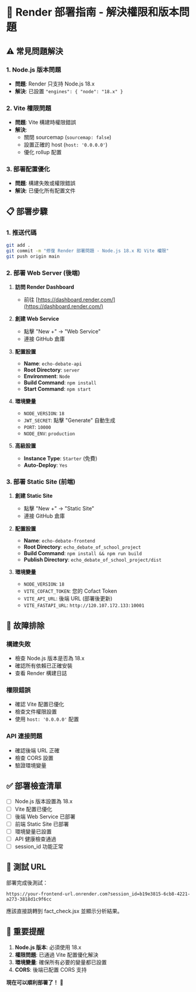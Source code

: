 # 🚀 Render 部署指南 - 解決權限和版本問題

## ⚠️ 常見問題解決

### 1. Node.js 版本問題
- **問題**: Render 只支持 Node.js 18.x
- **解決**: 已設置 `"engines": { "node": "18.x" }`

### 2. Vite 權限問題
- **問題**: Vite 構建時權限錯誤
- **解決**: 
  - 關閉 sourcemap (`sourcemap: false`)
  - 設置正確的 host (`host: '0.0.0.0'`)
  - 優化 rollup 配置

### 3. 部署配置優化
- **問題**: 構建失敗或權限錯誤
- **解決**: 已優化所有配置文件

## 📋 部署步驟

### 1. 推送代碼
```bash
git add .
git commit -m "修復 Render 部署問題 - Node.js 18.x 和 Vite 權限"
git push origin main
```

### 2. 部署 Web Server (後端)

1. **訪問 Render Dashboard**
   - 前往 [https://dashboard.render.com/](https://dashboard.render.com/)

2. **創建 Web Service**
   - 點擊 "New +" → "Web Service"
   - 連接 GitHub 倉庫

3. **配置設置**
   - **Name**: `echo-debate-api`
   - **Root Directory**: `server`
   - **Environment**: `Node`
   - **Build Command**: `npm install`
   - **Start Command**: `npm start`

4. **環境變量**
   - `NODE_VERSION`: `18`
   - `JWT_SECRET`: 點擊 "Generate" 自動生成
   - `PORT`: `10000`
   - `NODE_ENV`: `production`

5. **高級設置**
   - **Instance Type**: `Starter` (免費)
   - **Auto-Deploy**: `Yes`

### 3. 部署 Static Site (前端)

1. **創建 Static Site**
   - 點擊 "New +" → "Static Site"
   - 連接 GitHub 倉庫

2. **配置設置**
   - **Name**: `echo-debate-frontend`
   - **Root Directory**: `echo_debate_of_school_project`
   - **Build Command**: `npm install && npm run build`
   - **Publish Directory**: `echo_debate_of_school_project/dist`

3. **環境變量**
   - `NODE_VERSION`: `18`
   - `VITE_COFACT_TOKEN`: 您的 Cofact Token
   - `VITE_API_URL`: 後端 URL (部署後更新)
   - `VITE_FASTAPI_URL`: `http://120.107.172.133:10001`

## 🔧 故障排除

### 構建失敗
- 檢查 Node.js 版本是否為 18.x
- 確認所有依賴已正確安裝
- 查看 Render 構建日誌

### 權限錯誤
- 確認 Vite 配置已優化
- 檢查文件權限設置
- 使用 `host: '0.0.0.0'` 配置

### API 連接問題
- 確認後端 URL 正確
- 檢查 CORS 設置
- 驗證環境變量

## ✅ 部署檢查清單

- [ ] Node.js 版本設置為 18.x
- [ ] Vite 配置已優化
- [ ] 後端 Web Service 已部署
- [ ] 前端 Static Site 已部署
- [ ] 環境變量已設置
- [ ] API 健康檢查通過
- [ ] session_id 功能正常

## 🎯 測試 URL

部署完成後測試：
```
https://your-frontend-url.onrender.com?session_id=b19e3815-6cb8-4221-a273-3818d1c9f6cc
```

應該直接跳轉到 fact_check.jsx 並顯示分析結果。

## 🚨 重要提醒

1. **Node.js 版本**: 必須使用 18.x
2. **權限問題**: 已通過 Vite 配置優化解決
3. **環境變量**: 確保所有必要的變量都已設置
4. **CORS**: 後端已配置 CORS 支持

**現在可以順利部署了！** 🎉
